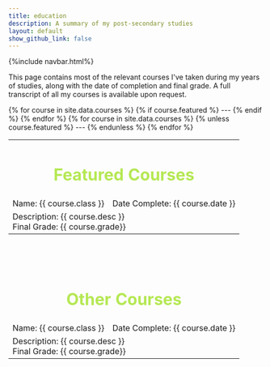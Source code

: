 ```yaml
---
title: education
description: A summary of my post-secondary studies
layout: default
show_github_link: false
---
```

{%include navbar.html%}

This page contains most of the relevant courses I've taken during my years of studies, along with the date of completion and final grade. A full transcript of all my courses is available upon request.

<table>
	<tr>
		<th colspan="3"><h1 style="color: #b5e853; text-align: center">Featured Courses</h1></th>
	</tr>
	{% for course in site.data.courses %}
		{% if course.featured %}
			<tr>
				<td>
					Name: {{ course.class }}
				</td>
				<td>
					Date Complete: {{ course.date }}
				</td>
			</tr>
			<tr>
				<td colspan="2">
					Description: {{ course.desc }}
					<br>
					Final Grade: {{ course.grade}}
				</td>
			</tr>
			<tr>
				---
			</tr>
		{% endif %}
	{% endfor %}
	<tr>
		<th colspan="3"><br><br><br><h1 style="color: #b5e853; text-align: center">Other Courses</h1></th>
	</tr>
	{% for course in site.data.courses %}
		{% unless course.featured %}
			<tr>
				<td>
					Name: {{ course.class }}
				</td>
				<td>
					Date Complete: {{ course.date }}
				</td>
			</tr>
			<tr>
				<td colspan="2">
					Description: {{ course.desc }}
					<br>
					Final Grade: {{ course.grade}}
				</td>
			</tr>
			<tr>
				---
			</tr>
		{% endunless %}
	{% endfor %}
</table>